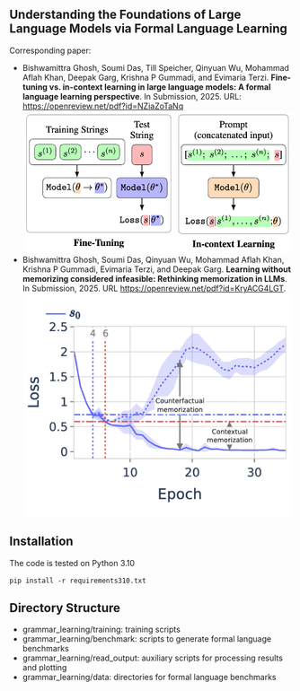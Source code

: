 ## Understanding the Foundations of Large Language Models via Formal Language Learning
Corresponding paper:
- Bishwamittra Ghosh, Soumi Das, Till Speicher, Qinyuan Wu, Mohammad Aflah Khan, Deepak Garg, Krishna P Gummadi, and Evimaria
Terzi. **Fine-tuning vs. in-context learning in large language models: A formal language learning perspective**. In Submission, 2025. URL: https://openreview.net/pdf?id=NZiaZoTaNq
![](illustrations/ft_vs_icl.png "LLMs learn in two modes. Which one is more language proficient?")
- Bishwamittra Ghosh, Soumi Das, Qinyuan Wu, Mohammad Aflah Khan, Krishna P Gummadi, Evimaria Terzi, and Deepak Garg. **Learning without memorizing considered infeasible: Rethinking memorization in LLMs**. In Submission, 2025. URL https://openreview.net/pdf?id=KryACG4LGT.
![](illustrations/memorization_measures.png "Contextual memorization disentangles between contextual learning and memorization, and connects learning-based memorization measures to privacy-based memorization measures.")


## Installation
The code is tested on Python 3.10
```
pip install -r requirements310.txt
```

## Directory Structure
- grammar_learning/training: training scripts
- grammar_learning/benchmark: scripts to generate formal language benchmarks
- grammar_learning/read_output: auxiliary scripts for processing results and plotting
- grammar_learning/data: directories for formal language benchmarks